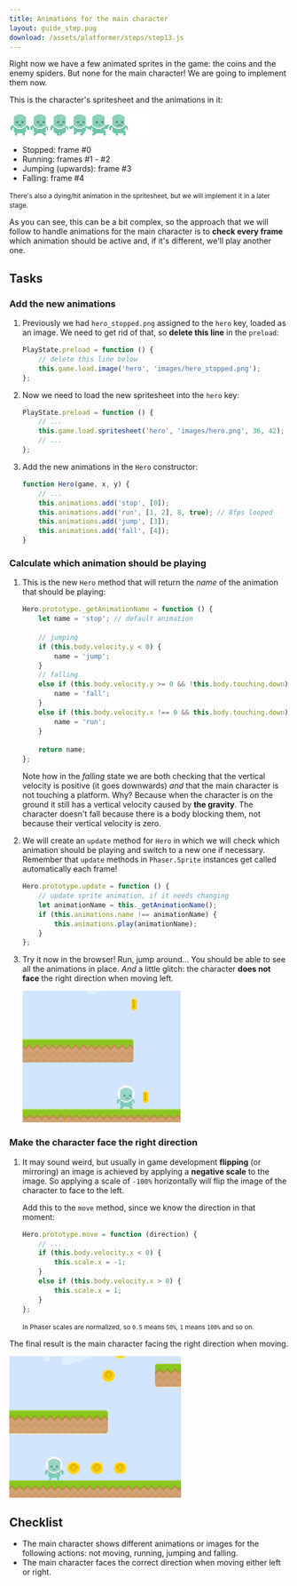 ```yaml
---
title: Animations for the main character
layout: guide_step.pug
download: /assets/platformer/steps/step13.js
---
```


Right now we have a few animated sprites in the game: the coins and the enemy spiders. But none for the main character! We are going to implement them now.

This is the character's spritesheet and the animations in it:

![Main character spritesheet](/assets/platformer/hero_spritesheet.png)

- Stopped: frame #0
- Running: frames #1 - #2
- Jumping (upwards): frame #3
- Falling: frame #4

<small>There's also a dying/hit animation in the spritesheet, but we will implement it in a later stage.</small>

As you can see, this can be a bit complex, so the approach that we will follow to handle animations for the main character is to **check every frame** which animation should be active and, if it's different, we'll play another one.

## Tasks

### Add the new animations

1. Previously we had `hero_stopped.png` assigned to the `hero` key, loaded as an image. We need to get rid of that, so **delete this line** in the `preload`:

    ```js
    PlayState.preload = function () {
        // delete this line below
        this.game.load.image('hero', 'images/hero_stopped.png');
    };
    ```

1. Now we need to load the new spritesheet into the `hero` key:

    ```js
    PlayState.preload = function () {
        // ...
        this.game.load.spritesheet('hero', 'images/hero.png', 36, 42);
        // ...
    };
    ```

1. Add the new animations in the `Hero` constructor:

    ```js
    function Hero(game, x, y) {
        // ...
        this.animations.add('stop', [0]);
        this.animations.add('run', [1, 2], 8, true); // 8fps looped
        this.animations.add('jump', [3]);
        this.animations.add('fall', [4]);
    }
    ```

### Calculate which animation should be playing

1. This is the new `Hero` method that will return the _name_ of the animation that should be playing:

    ```js
    Hero.prototype._getAnimationName = function () {
        let name = 'stop'; // default animation

        // jumping
        if (this.body.velocity.y < 0) {
            name = 'jump';
        }
        // falling
        else if (this.body.velocity.y >= 0 && !this.body.touching.down) {
            name = 'fall';
        }
        else if (this.body.velocity.x !== 0 && this.body.touching.down) {
            name = 'run';
        }

        return name;
    };
    ```

    Note how in the _falling_ state we are both checking that the vertical velocity is positive (it goes downwards) _and_ that the main character is not touching a platform. Why? Because when the character is on the ground it still has a vertical velocity caused by **the gravity**. The character doesn't fall because there is a body blocking them, not because their vertical velocity is zero.

1. We will create an `update` method for `Hero` in which we will check which animation should be playing and switch to a new one if necessary. Remember that `update` methods in `Phaser.Sprite` instances get called automatically each frame!

    ```js
    Hero.prototype.update = function () {
        // update sprite animation, if it needs changing
        let animationName = this._getAnimationName();
        if (this.animations.name !== animationName) {
            this.animations.play(animationName);
        }
    };
    ```

1. Try it now in the browser! Run, jump around… You should be able to see all the animations in place. _And_ a little glitch: the character **does not face** the right direction when moving left.

    ![Animations… with a glitch!](/assets/platformer/hero_animation_glitch.gif)

### Make the character face the right direction

1. It may sound weird, but usually in game development **flipping** (or mirroring) an image is achieved by applying a **negative scale** to the image. So applying a scale of `-100%` horizontally will flip the image of the character to face to the left.

    Add this to the `move` method, since we know the direction in that moment:

    ```js
    Hero.prototype.move = function (direction) {
        // ...
        if (this.body.velocity.x < 0) {
            this.scale.x = -1;
        }
        else if (this.body.velocity.x > 0) {
            this.scale.x = 1;
        }
    };
    ```

    <small>In Phaser scales are normalized, so `0.5` means `50%`, `1` means `100%` and so on.</small>

The final result is the main character facing the right direction when moving.

![Main character, properly animated](/assets/platformer/hero_animations.gif)

## Checklist

- The main character shows different animations or images for the following actions: not moving, running, jumping and falling.
- The main character faces the correct direction when moving either left or right.
